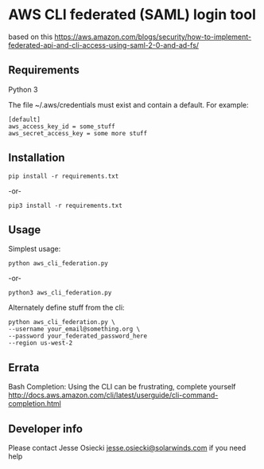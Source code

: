 # AWS CLI federated (SAML) login tool

based on this https://aws.amazon.com/blogs/security/how-to-implement-federated-api-and-cli-access-using-saml-2-0-and-ad-fs/

## Requirements 

Python 3

The file ~/.aws/credentials must exist and contain a default. For example:

	[default]
	aws_access_key_id = some_stuff
	aws_secret_access_key = some more stuff

## Installation
    pip install -r requirements.txt
-or-   

    pip3 install -r requirements.txt

## Usage
Simplest usage:

    python aws_cli_federation.py
-or-

    python3 aws_cli_federation.py

Alternately define stuff from the cli:

	python aws_cli_federation.py \
	--username your_email@something.org \
	--password your_federated_password_here
	--region us-west-2

## Errata
Bash Completion:
Using the CLI can be frustrating, complete yourself http://docs.aws.amazon.com/cli/latest/userguide/cli-command-completion.html

## Developer info

Please contact Jesse Osiecki <jesse.osiecki@solarwinds.com> if you need help
